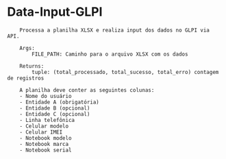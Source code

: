 # Data-Input-GLPI
        Processa a planilha XLSX e realiza input dos dados no GLPI via API.
        
        Args:
            FILE_PATH: Caminho para o arquivo XLSX com os dados
            
        Returns:
            tuple: (total_processado, total_sucesso, total_erro) contagem de registros
            
        A planilha deve conter as seguintes colunas:
        - Nome do usuário
        - Entidade A (obrigatória)
        - Entidade B (opcional)
        - Entidade C (opcional)
        - Linha telefônica
        - Celular modelo
        - Celular IMEI
        - Notebook modelo
        - Notebook marca
        - Notebook serial
